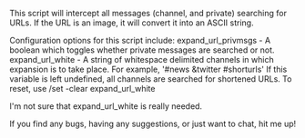 This script will intercept all messages (channel, and private) searching for URLs. 
If the URL is an image, it will convert it into an ASCII string.

Configuration options for this script include:
	expand_url_privmsgs	- A boolean which toggles whether private
				messages are searched or not.
	expand_url_white	- A string of whitespace delimited
				channels in which expansion is to take place.
				For example, '#news &twitter #shorturls'
				If this variable is left undefined, all
				channels are searched for shortened URLs.
				To reset, use /set -clear expand_url_white

I'm not sure that expand_url_white is really needed.

If you find any bugs, having any suggestions, or just want to chat, hit me up!

